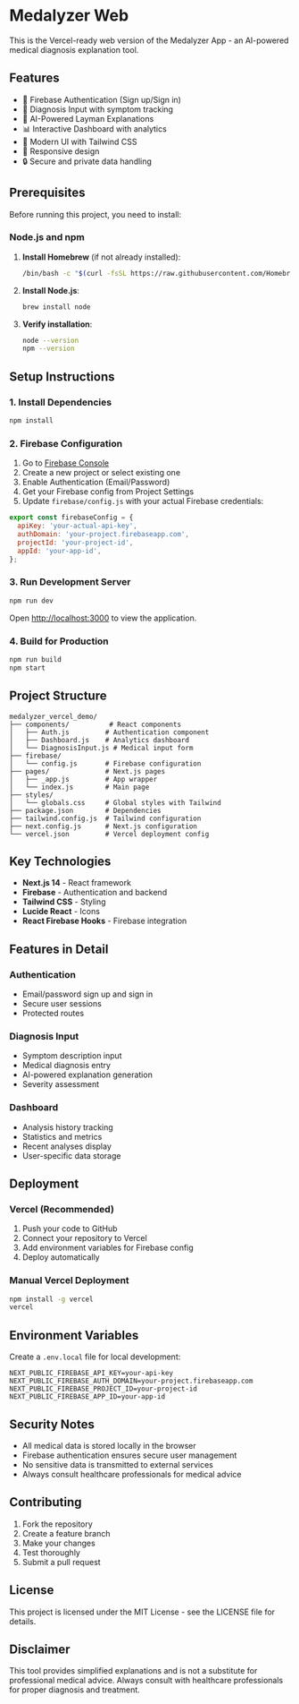 # Medalyzer Web

This is the Vercel-ready web version of the Medalyzer App - an AI-powered medical diagnosis explanation tool.

## Features
- 🔐 Firebase Authentication (Sign up/Sign in)
- 📝 Diagnosis Input with symptom tracking
- 🤖 AI-Powered Layman Explanations
- 📊 Interactive Dashboard with analytics
- 🎨 Modern UI with Tailwind CSS
- 📱 Responsive design
- 🔒 Secure and private data handling

## Prerequisites

Before running this project, you need to install:

### Node.js and npm
1. **Install Homebrew** (if not already installed):
   ```bash
   /bin/bash -c "$(curl -fsSL https://raw.githubusercontent.com/Homebrew/install/HEAD/install.sh)"
   ```

2. **Install Node.js**:
   ```bash
   brew install node
   ```

3. **Verify installation**:
   ```bash
   node --version
   npm --version
   ```

## Setup Instructions

### 1. Install Dependencies
```bash
npm install
```

### 2. Firebase Configuration
1. Go to [Firebase Console](https://console.firebase.google.com/)
2. Create a new project or select existing one
3. Enable Authentication (Email/Password)
4. Get your Firebase config from Project Settings
5. Update `firebase/config.js` with your actual Firebase credentials:

```javascript
export const firebaseConfig = {
  apiKey: 'your-actual-api-key',
  authDomain: 'your-project.firebaseapp.com',
  projectId: 'your-project-id',
  appId: 'your-app-id',
};
```

### 3. Run Development Server
```bash
npm run dev
```

Open [http://localhost:3000](http://localhost:3000) to view the application.

### 4. Build for Production
```bash
npm run build
npm start
```

## Project Structure

```
medalyzer_vercel_demo/
├── components/          # React components
│   ├── Auth.js         # Authentication component
│   ├── Dashboard.js    # Analytics dashboard
│   └── DiagnosisInput.js # Medical input form
├── firebase/
│   └── config.js       # Firebase configuration
├── pages/              # Next.js pages
│   ├── _app.js         # App wrapper
│   └── index.js        # Main page
├── styles/
│   └── globals.css     # Global styles with Tailwind
├── package.json        # Dependencies
├── tailwind.config.js  # Tailwind configuration
├── next.config.js      # Next.js configuration
└── vercel.json         # Vercel deployment config
```

## Key Technologies

- **Next.js 14** - React framework
- **Firebase** - Authentication and backend
- **Tailwind CSS** - Styling
- **Lucide React** - Icons
- **React Firebase Hooks** - Firebase integration

## Features in Detail

### Authentication
- Email/password sign up and sign in
- Secure user sessions
- Protected routes

### Diagnosis Input
- Symptom description input
- Medical diagnosis entry
- AI-powered explanation generation
- Severity assessment

### Dashboard
- Analysis history tracking
- Statistics and metrics
- Recent analyses display
- User-specific data storage

## Deployment

### Vercel (Recommended)
1. Push your code to GitHub
2. Connect your repository to Vercel
3. Add environment variables for Firebase config
4. Deploy automatically

### Manual Vercel Deployment
```bash
npm install -g vercel
vercel
```

## Environment Variables

Create a `.env.local` file for local development:
```
NEXT_PUBLIC_FIREBASE_API_KEY=your-api-key
NEXT_PUBLIC_FIREBASE_AUTH_DOMAIN=your-project.firebaseapp.com
NEXT_PUBLIC_FIREBASE_PROJECT_ID=your-project-id
NEXT_PUBLIC_FIREBASE_APP_ID=your-app-id
```

## Security Notes

- All medical data is stored locally in the browser
- Firebase authentication ensures secure user management
- No sensitive data is transmitted to external services
- Always consult healthcare professionals for medical advice

## Contributing

1. Fork the repository
2. Create a feature branch
3. Make your changes
4. Test thoroughly
5. Submit a pull request

## License

This project is licensed under the MIT License - see the LICENSE file for details.

## Disclaimer

This tool provides simplified explanations and is not a substitute for professional medical advice. Always consult with healthcare professionals for proper diagnosis and treatment.
